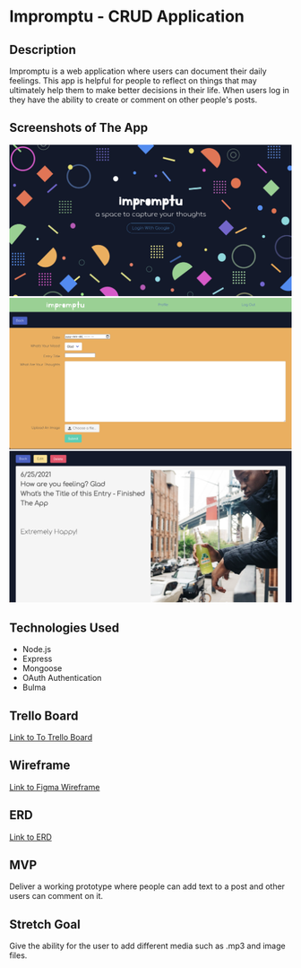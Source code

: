 # Impromptu - CRUD Application

## Description

Impromptu is a web application where users can document their daily feelings.  This app is helpful for people to reflect on things that may ultimately help them to make better decisions in their life. When users log in they have the ability to create or comment on other people's posts.

## Screenshots of The App

![](process-images/screenshot_1.png)
![](process-images/screenshot_2.png)
![](process-images/screenshot_3.png)

## Technologies Used

* Node.js
* Express
* Mongoose
* OAuth Authentication
* Bulma


## Trello Board

[Link to To Trello Board](https://trello.com/b/q4N2t8xR/build-app)

## Wireframe

[Link to Figma Wireframe](https://www.figma.com/proto/3Hpfy9mio74nxPYU67dxaj/Untitled?node-id=1%3A2&scaling=min-zoom&page-id=0%3A1)

## ERD

[Link to ERD](https://lucid.app/lucidchart/invitations/accept/inv_1e09ddf6-1542-4239-bd2b-58db112d6ebe?viewport_loc=145%2C21%2C1579%2C835%2ClX5M2rYPdq7w)

## MVP

Deliver a working prototype where people can add text to a post and other users can comment on it.

## Stretch Goal

Give the ability for the user to add different media such as .mp3 and image files.
